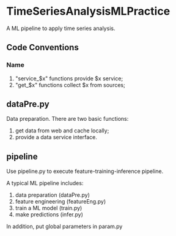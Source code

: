 # TimeSeriesAnalysisMLPractice
A ML pipeline to apply time series analysis.

## Code Conventions
### Name
1. "service_$x" functions provide $x service;
2. "get_$x" functions collect $x from sources;

## dataPre.py
Data preparation. There are two basic functions: 
1. get data from web and cache locally;
2. provide a data service interface.


## pipeline
Use pipeline.py to execute feature-training-inference pipeline.

A typical ML pipeline includes:
1. data preparation (dataPre.py)
2. feature engineering (featureEng.py)
3. train a ML model (train.py)
4. make predictions (infer.py)

In addition, put global parameters in param.py
